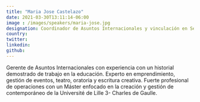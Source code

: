 ```yaml
---
title: "Maria Jose Castelazo"
date: 2021-03-30T13:11:14-06:00
image : /images/speakers/maria-jose.jpg
designation: Coordinador de Asuntos Internacionales y vinculación en Secretaría de Innovación, Ciencia y Tecnología
country: 
twitter: 
linkedin: 
github: 
---
```


Gerente de Asuntos Internacionales con experiencia con un historial demostrado de trabajo en la educación. Experto en emprendimiento, gestión de eventos, teatro, oratoria y escritura creativa. Fuerte profesional de operaciones con un Máster enfocado en la creación y gestión de contemporáneo de la Université de Lille 3- Charles de Gaulle.
